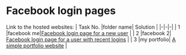 # Facebook login pages
Link to the hosted websites:
| Task No. |folder name| Solution |
|-|-|-|
| 1 |facebook me|[Facebook login page for a new user](https://akshay-s-nair.github.io/web_projects/facebook%20me) |
| 2 |facebook 2| [Facebook login page for a user with recent logins](https://akshay-s-nair.github.io/web_projects/facebook%202) |
| 3 |my portfolio| [A simple portfolio website](https://akshay-s-nair.github.io/web_projects/my%20portfolio) |
